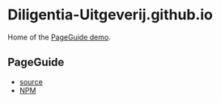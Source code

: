 # Diligentia-Uitgeverij.github.io
Home of the [ PageGuide demo](http://diligentia-uitgeverij.github.io).

## PageGuide
* [source](https://github.com/Diligentia-Uitgeverij)
* [NPM](https://www.npmjs.com/package/pageguide)